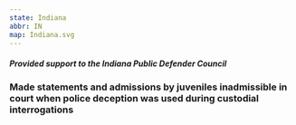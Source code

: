 ```yaml
---
state: Indiana
abbr: IN
map: Indiana.svg
---
```

<h5>Provided support to the Indiana Public Defender Council</h5>
<h3>Made statements and admissions by juveniles inadmissible in court when police deception was used during custodial interrogations</h3>
